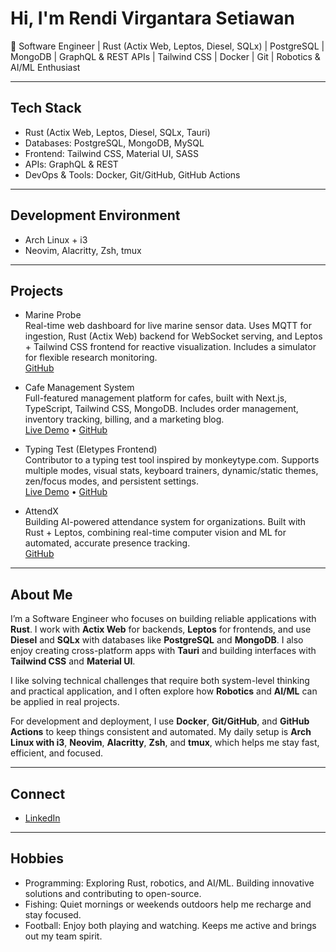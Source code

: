 # Hi, I'm Rendi Virgantara Setiawan

🦀 Software Engineer | Rust (Actix Web, Leptos, Diesel, SQLx) | PostgreSQL | MongoDB | GraphQL & REST APIs | Tailwind CSS | Docker | Git | Robotics & AI/ML Enthusiast

---

## Tech Stack

- Rust (Actix Web, Leptos, Diesel, SQLx, Tauri)  
- Databases: PostgreSQL, MongoDB, MySQL  
- Frontend: Tailwind CSS, Material UI, SASS  
- APIs: GraphQL & REST  
- DevOps & Tools: Docker, Git/GitHub, GitHub Actions  

---

## Development Environment

- Arch Linux + i3  
- Neovim, Alacritty, Zsh, tmux  

---

## Projects

- Marine Probe  
  Real-time web dashboard for live marine sensor data. Uses MQTT for ingestion, Rust (Actix Web) backend for WebSocket serving, and Leptos + Tailwind CSS frontend for reactive visualization. Includes a simulator for flexible research monitoring.  
  [GitHub](https://github.com/rendivs925/marine-probe)

- Cafe Management System  
  Full-featured management platform for cafes, built with Next.js, TypeScript, Tailwind CSS, MongoDB. Includes order management, inventory tracking, billing, and a marketing blog.  
  [Live Demo](https://java-cafe-beta.vercel.app/) • [GitHub](https://github.com/rendivs925/java-cafe)

- Typing Test (Eletypes Frontend)  
  Contributor to a typing test tool inspired by monkeytype.com. Supports multiple modes, visual stats, keyboard trainers, dynamic/static themes, zen/focus modes, and persistent settings.  
  [Live Demo](https://eletypes.com/) • [GitHub](https://github.com/rendivs925/eletypes-frontend)

- AttendX  
  Building AI-powered attendance system for organizations. Built with Rust + Leptos, combining real-time computer vision and ML for automated, accurate presence tracking.  
  [GitHub](https://github.com/rendivs925/attendx)

---

## About Me

I’m a Software Engineer who focuses on building reliable applications with **Rust**. I work with **Actix Web** for backends, **Leptos** for frontends, and use **Diesel** and **SQLx** with databases like **PostgreSQL** and **MongoDB**. I also enjoy creating cross-platform apps with **Tauri** and building interfaces with **Tailwind CSS** and **Material UI**.  

I like solving technical challenges that require both system-level thinking and practical application, and I often explore how **Robotics** and **AI/ML** can be applied in real projects.  

For development and deployment, I use **Docker**, **Git/GitHub**, and **GitHub Actions** to keep things consistent and automated. My daily setup is **Arch Linux with i3**, **Neovim**, **Alacritty**, **Zsh**, and **tmux**, which helps me stay fast, efficient, and focused.

---

## Connect

- [LinkedIn](https://www.linkedin.com/in/rendivs925/)

---

## Hobbies

- Programming: Exploring Rust, robotics, and AI/ML. Building innovative solutions and contributing to open-source.  
- Fishing: Quiet mornings or weekends outdoors help me recharge and stay focused.  
- Football: Enjoy both playing and watching. Keeps me active and brings out my team spirit.  
